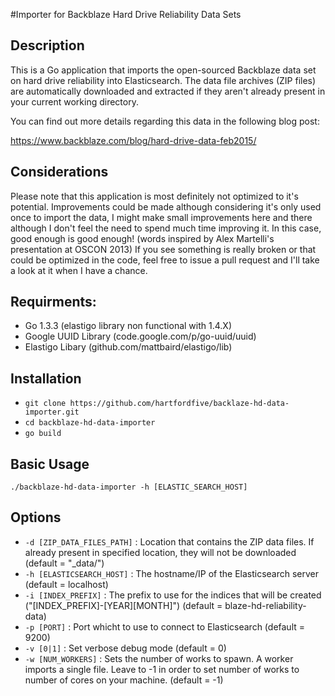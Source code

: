 
#Importer for Backblaze Hard Drive Reliability Data Sets

## Description

This is a Go application that imports the open-sourced Backblaze data set on hard drive reliability into Elasticsearch.  The data file archives (ZIP files) are automatically downloaded and extracted if they aren't already present in your current working directory.

You can find out more details regarding this data in the following blog post:

https://www.backblaze.com/blog/hard-drive-data-feb2015/

## Considerations

Please note that this application is most definitely not optimized to it's potential.  Improvements could be made although considering it's only used once to import the data, I might make small improvements here and there although I don't feel the need to spend much time improving it.  In this case, good enough is good enough! (words inspired by Alex Martelli's presentation at OSCON 2013) If you see something is really broken or that could be optimized in the code, feel free to issue a pull request and I'll take a look at it when I have a chance.


## Requirments:

- Go 1.3.3 (elastigo library non functional with 1.4.X)
- Google UUID Library (code.google.com/p/go-uuid/uuid)
- Elastigo Libary (github.com/mattbaird/elastigo/lib)

## Installation

- `git clone https://github.com/hartfordfive/backlaze-hd-data-importer.git`
- `cd backblaze-hd-data-importer`
- `go build`

## Basic Usage

`./backblaze-hd-data-importer -h [ELASTIC_SEARCH_HOST]`

## Options

- `-d [ZIP_DATA_FILES_PATH]` : Location that contains the ZIP data files.  If already present in specified location, they will not be downloaded (default = "_data/")
- `-h [ELASTICSEARCH_HOST]` : The hostname/IP of the Elasticsearch server (default = localhost)
- `-i [INDEX_PREFIX]` : The prefix to use for the indices that will be created ("[INDEX_PREFIX]-[YEAR][MONTH]") (default = blaze-hd-reliability-data)
- `-p [PORT]` : Port whicht to use to connect to Elasticsearch (default = 9200)
- `-v [0|1]` : Set verbose debug mode (default = 0)
- `-w [NUM_WORKERS]` : Sets the number of works to spawn.  A worker imports a single file.  Leave to -1 in order to set number of works to number of cores on your machine. (default = -1)


